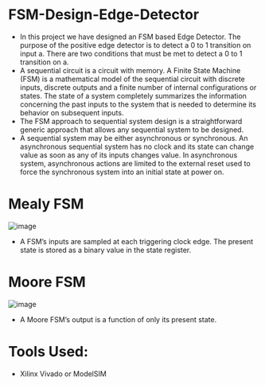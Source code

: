 # FSM-Design-Edge-Detector
- In this project we have designed an FSM based Edge Detector. The purpose of the positive edge detector is to detect a 0 to 1 transition on input a. There are two conditions that must be met to detect a 0 to 1 transition on a. 
- A sequential circuit is a circuit with memory. A Finite State Machine (FSM) is a mathematical model of the sequential circuit with discrete inputs, discrete outputs and a finite number of internal configurations or states. The state of a system completely summarizes the information concerning the past inputs to the system that is needed to determine its behavior on subsequent inputs.
- The FSM approach to sequential system design is a straightforward generic approach that allows any sequential system to be designed.
- A sequential system may be either asynchronous or synchronous. An asynchronous sequential system has no clock and its state can change value as soon as any of its inputs changes value. In asynchronous system, asynchronous actions are limited to the external reset used to force the synchronous system into an initial state at power on.
# Mealy FSM
![image](https://user-images.githubusercontent.com/99958597/230737744-dee0b495-c0c1-4a80-b37a-49bc589aaec5.png)
- A FSM’s inputs are sampled at each triggering clock edge. The present state is stored as a binary value in the state register.

# Moore FSM
![image](https://user-images.githubusercontent.com/99958597/230737841-dcd8cfa9-dc0d-407b-9107-ecff610b86ab.png)
- A Moore FSM’s output is a function of only its present state.

# Tools Used: 
- Xilinx Vivado or ModelSIM

 







